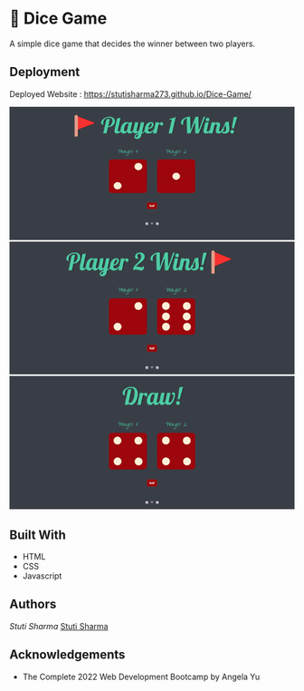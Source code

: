 # 🎲 Dice Game

A simple dice game that decides the winner between two players.

## Deployment

Deployed Website : https://stutisharma273.github.io/Dice-Game/

![Player1](./images/Player1.png)
![Player2](./images/Player2.png)
![Draw](./images/Draw.png)

## Built With
  * HTML
  * CSS
  * Javascript

## Authors

  *Stuti Sharma*
  [Stuti Sharma](https://github.com/StutiSharma273)

## Acknowledgements

  * The Complete 2022 Web Development Bootcamp by Angela Yu





